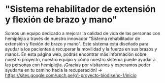 # "Sistema rehabilitador de extensión y flexión de brazo y mano"
Somos un equipo dedicado a mejorar la calidad de vida de las personas con hemiplejia a través de nuestro innovador "Sistema rehabilitador de extensión y flexión de brazo y mano". Este sistema está diseñado para ayudar a los pacientes a recuperar la movilidad y la fuerza en sus brazos y manos. En esta página web, podrás encontrar más información sobre nuestro proyecto, nuestro equipo y cómo nuestro sistema puede ayudar a las personas con hemiplejia. ¡Gracias por visitarnos y esperamos poder ayudarte en tu camino hacia la recuperación! -> https://sites.google.com/upch.pe/g1-proyecto-biodiseno-1/inicio
